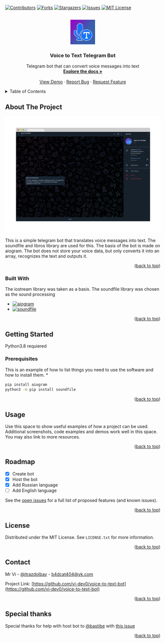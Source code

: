 <!-- Improved compatibility of back to top link: See: https://github.com/othneildrew/Best-README-Template/pull/73 -->
<a name="readme-top"></a>
<!--
*** Thanks for checking out the Best-README-Template. If you have a suggestion
*** that would make this better, please fork the repo and create a pull request
*** or simply open an issue with the tag "enhancement".
*** Don't forget to give the project a star!
*** Thanks again! Now go create something AMAZING! :D
-->



<!-- PROJECT SHIELDS -->
<!--
*** I'm using markdown "reference style" links for readability.
*** Reference links are enclosed in brackets [ ] instead of parentheses ( ).
*** See the bottom of this document for the declaration of the reference variables
*** for contributors-url, forks-url, etc. This is an optional, concise syntax you may use.
*** https://www.markdownguide.org/basic-syntax/#reference-style-links
-->
[![Contributors][contributors-shield]][contributors-url]
[![Forks][forks-shield]][forks-url]
[![Stargazers][stars-shield]][stars-url]
[![Issues][issues-shield]][issues-url]
[![MIT License][license-shield]][license-url]



<!-- PROJECT LOGO -->
<br />
<div align="center">
  <a href="https://github.com/vi-dev0/voice-to-text-bot">
    <img src="images/logo.jpg" alt="Logo" width="80" height="80">
  </a>

  <h3 align="center">Voice to Text Telegram Bot</h3>

  <p align="center">
    Telegram bot that can convert voice messages into text 
    <br />
    <a href="https://github.com/vi-dev0/voice-to-text-bot"><strong>Explore the docs »</strong></a>
    <br />
    <br />
    <a href="https://t.me/b4dcat_vtt_bot">View Demo</a>
    ·
    <a href="https://github.com/vi-dev0/voice-to-text-bot/issues">Report Bug</a>
    ·
    <a href="https://github.com/vi-dev0/voice-to-text-bot/issues">Request Feature</a>
  </p>
</div>



<!-- TABLE OF CONTENTS -->
<details>
  <summary>Table of Contents</summary>
  <ol>
    <li>
      <a href="#about-the-project">About The Project</a>
      <ul>
        <li><a href="#built-with">Built With</a></li>
      </ul>
    </li>
    <li>
      <a href="#getting-started">Getting Started</a>
      <ul>
        <li><a href="#prerequisites">Prerequisites</a></li>
      </ul>
    </li>
    <li><a href="#roadmap">Roadmap</a></li>
    <li><a href="#license">License</a></li>
    <li><a href="#contact">Contact</a></li>
    <li><a href="#special-thanks">Special Thanks</a></li>
  </ol>
</details>



<!-- ABOUT THE PROJECT -->
## About The Project

[![Product Name Screen Shot][product-screenshot]](https://t.me/b4dcat_vtt_bot)

This is a simple telegram bot that translates voice messages into text. The soundfile and libros library are used for this. The basis of the bot is made on aiogram. The bot does not store your voice data, but only converts it into an array, recognizes the text and outputs it.

<p align="right">(<a href="#readme-top">back to top</a>)</p>



### Built With

The iostream library was taken as a basis. The soundfile library was chosen as the sound processing

* [![aiogram][aiogram]][aiogram-url]
* [![soundfile][soundfile]][soundfile-url]

<p align="right">(<a href="#readme-top">back to top</a>)</p>



<!-- GETTING STARTED -->
## Getting Started

Python3.8 requiered

### Prerequisites

This is an example of how to list things you need to use the software and how to install them.
* 
  ```sh
  pip install aiogram
  python3 -m pip install soundfile
  ```

<p align="right">(<a href="#readme-top">back to top</a>)</p>



<!-- USAGE EXAMPLES -->
## Usage

Use this space to show useful examples of how a project can be used. Additional screenshots, code examples and demos work well in this space. You may also link to more resources.


<p align="right">(<a href="#readme-top">back to top</a>)</p>



<!-- ROADMAP -->
## Roadmap

- [x] Create bot
- [x] Host the bot
- [x] Add Russian language
- [ ] Add English language

See the [open issues](https://github.com/vi-dev0/voice-to-text-bot/issues) for a full list of proposed features (and known issues).

<p align="right">(<a href="#readme-top">back to top</a>)</p>


<!-- LICENSE -->
## License

Distributed under the MIT License. See `LICENSE.txt` for more information.

<p align="right">(<a href="#readme-top">back to top</a>)</p>



<!-- CONTACT -->
## Contact

Mr Vi - [@itrazdolbay](https://twitter.com/itrazdolbay) - b4dcat404@vk.com

Project Link: [https://github.com/vi-dev0/voice-to-text-bot](https://github.com/vi-dev0/voice-to-text-bot)

<p align="right">(<a href="#readme-top">back to top</a>)</p>



<!-- ACKNOWLEDGMENTS -->
## Special thanks

Special thanks for help with host bot to [@bastibe](https://github.com/bastibe) with [this issue](https://github.com/bastibe/python-soundfile/issues/380)



<p align="right">(<a href="#readme-top">back to top</a>)</p>



<!-- MARKDOWN LINKS & IMAGES -->
<!-- https://www.markdownguide.org/basic-syntax/#reference-style-links -->
[contributors-shield]: https://img.shields.io/github/contributors/vi-dev0/voice-to-text-bot.svg?style=for-the-badge
[contributors-url]: https://github.com/vi-dev0/voice-to-text-bot/graphs/contributors
[forks-shield]: https://img.shields.io/github/forks/vi-dev0/voice-to-text-bot.svg?style=for-the-badge
[forks-url]: https://github.com/vi-dev0/voice-to-text-bot/network/members
[stars-shield]: https://img.shields.io/github/stars/vi-dev0/voice-to-text-bot.svg?style=for-the-badge
[stars-url]: https://github.com/vi-dev0/voice-to-text-bot/stargazers
[issues-shield]: https://img.shields.io/github/issues/vi-dev0/voice-to-text-bot.svg?style=for-the-badge
[issues-url]: https://github.com/vi-dev0/voice-to-text-bot/issues
[license-shield]: https://img.shields.io/github/license/vi-dev0/voice-to-text-bot.svg?style=for-the-badge
[license-url]: https://github.com/vi-dev0/voice-to-text-bot/blob/master/LICENSE.txt
[linkedin-shield]: https://img.shields.io/badge/-LinkedIn-black.svg?style=for-the-badge&logo=linkedin&colorB=555
[linkedin-url]: https://linkedin.com/in/othneildrew
[product-screenshot]: images/screenshot.png
[Next.js]: https://img.shields.io/badge/next.js-000000?style=for-the-badge&logo=nextdotjs&logoColor=white
[Next-url]: https://nextjs.org/
[React.js]: https://img.shields.io/badge/React-20232A?style=for-the-badge&logo=react&logoColor=61DAFB
[React-url]: https://reactjs.org/
[Vue.js]: https://img.shields.io/badge/Vue.js-35495E?style=for-the-badge&logo=vuedotjs&logoColor=4FC08D
[Vue-url]: https://vuejs.org/
[Angular.io]: https://img.shields.io/badge/Angular-DD0031?style=for-the-badge&logo=angular&logoColor=white
[Angular-url]: https://angular.io/
[Svelte.dev]: https://img.shields.io/badge/Svelte-4A4A55?style=for-the-badge&logo=svelte&logoColor=FF3E00
[Svelte-url]: https://svelte.dev/
[Laravel.com]: https://img.shields.io/badge/Laravel-FF2D20?style=for-the-badge&logo=laravel&logoColor=white
[Laravel-url]: https://laravel.com
[Bootstrap.com]: https://img.shields.io/badge/Bootstrap-563D7C?style=for-the-badge&logo=bootstrap&logoColor=white
[Bootstrap-url]: https://getbootstrap.com
[JQuery.com]: https://img.shields.io/badge/jQuery-0769AD?style=for-the-badge&logo=jquery&logoColor=white
[JQuery-url]: https://jquery.com 
[soundfile]: https://img.shields.io/badge/soundfile-0769AD?style=for-the-badge&logo=python&logoColor=white
[soundfile-url]: https://github.com/bastibe/python-soundfile
[aiogram]: https://img.shields.io/badge/aiogram-0769AD?style=for-the-badge&logo=python&logoColor=white
[aiogram-url]: https://github.com/aiogram/aiogram